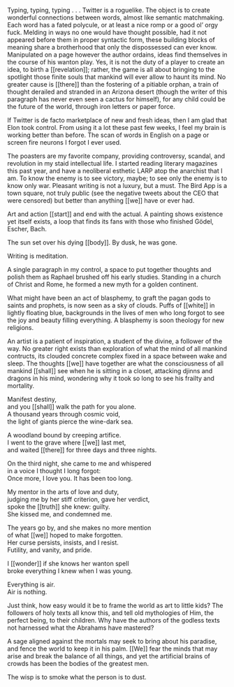 Typing, typing, typing . . . Twitter is a roguelike. The object is to create wonderful connections between words, almost like semantic matchmaking. Each word has a fated polycule, or at least a nice romp or a good ol’ orgy fuck. Melding in ways no one would have thought possible, had it not appeared before them in proper syntactic form, these building blocks of meaning share a brotherhood that only the dispossessed can ever know. Manipulated on a page however the author ordains, ideas find themselves in the course of his wanton play. Yes, it is not the duty of a player to create an idea, to birth a [[revelation]]; rather, the game is all about bringing to the spotlight those finite souls that mankind will ever allow to haunt its mind. No greater cause is [[there]] than the fostering of a pitiable orphan, a train of thought derailed and stranded in an Arizona desert (though the writer of this paragraph has never even seen a cactus for himself), for any child could be the future of the world, through iron letters or paper force.

If Twitter is de facto marketplace of new and fresh ideas, then I am glad that Elon took control. From using it a lot these past few weeks, I feel my brain is working better than before. The scan of words in English on a page or screen fire neurons I forgot I ever used.  
  
The poasters are my favorite company, providing controversy, scandal, and revolution in my staid intellectual life. I started reading literary magazines this past year, and have a neoliberal esthetic LARP atop the anarchist that I am. To know the enemy is to see victory, maybe; to see only the enemy is to know only war. Pleasant writing is not a luxury, but a must. The Bird App is a town square, not truly public (see the negative tweets about the CEO that were censored) but better than anything [[we]] have or ever had.  
  
Art and action [[start]] and end with the actual. A painting shows existence yet itself exists, a loop that finds its fans with those who finished Gödel, Escher, Bach.  
  
The sun set over his dying [[body]]. By dusk, he was gone.

Writing is meditation.  
  
A single paragraph in my control, a space to put together thoughts and polish them as Raphael brushed off his early studies. Standing in a church of Christ and Rome, he formed a new myth for a golden continent.  
  
What might have been an act of blasphemy, to graft the pagan gods to saints and prophets, is now seen as a sky of clouds. Puffs of [[white]] in lightly floating blue, backgrounds in the lives of men who long forgot to see the joy and beauty filling everything. A blasphemy is soon theology for new religions.  
  
An artist is a patient of inspiration, a student of the divine, a follower of the way. No greater right exists than exploration of what the mind of all mankind contructs, its clouded concrete complex fixed in a space between wake and sleep. The thoughts [[we]] have together are what the consciousness of all mankind [[shall]] see when he is sitting in a closet, attacking djinns and dragons in his mind, wondering why it took so long to see his frailty and mortality.

Manifest destiny,  
and you [[shall]] walk the path for you alone.  
A thousand years through cosmic void,  
the light of giants pierce the wine-dark sea.  
  
A woodland bound by creeping artifice.  
I went to the grave where [[we]] last met,  
and waited [[there]] for three days and three nights.  
  
On the third night, she came to me and whispered  
in a voice I thought I long forgot:  
Once more, I love you. It has been too long.  
  
My mentor in the arts of love and duty,  
judging me by her stiff criterion, gave her verdict,  
spoke the [[truth]] she knew: guilty.  
She kissed me, and condemned me.  
  
The years go by, and she makes no more mention  
of what [[we]] hoped to make forgotten.  
Her curse persists, insists, and I resist.  
Futility, and vanity, and pride.  
  
I [[wonder]] if she knows her wanton spell  
broke everything I knew when I was young.  
  
Everything is air.  
Air is nothing.

Just think, how easy would it be to frame the world as art to little kids? The followers of holy texts all know this, and tell old mythologies of Him, the perfect being, to their children. Why have the authors of the godless texts not harnessed what the Abrahams have mastered?  
  
A sage aligned against the mortals may seek to bring about his paradise, and fence the world to keep it in his palm. [[We]] fear the minds that may arise and break the balance of all things, and yet the artificial brains of crowds has been the bodies of the greatest men.  
  
The wisp is to smoke what the person is to dust.